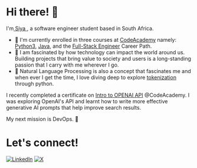 # Hi there! 👋

I'm<a href="https://siya-s-portfolio-website.netlify.app" target="_blank"> Siya </a>, a software engineer student based in South Africa.

- 🌵 I'm currently enrolled in three courses at [CodeAcademy](https://www.codecademy.com/career-center) namely: [Python3](https://www.codecademy.com/enrolled/courses/learn-python-3), [Java](https://www.codecademy.com/enrolled/courses/learn-java), and the [Full-Stack Engineer](https://www.codecademy.com/career-journey/full-stack-engineer) Career Path.
- 🤖 I am fascinated by how technology can impact the world around us. Building projects that bring value to society and users is a long-standing passion that I carry with me wherever I go.
- 🧭 Natural Language Processing is also a concept that fascinates me and when ever I get the time, I love diving deep to explore [tokenization](https://medium.com/@abdallahashraf90x/tokenization-in-nlp-all-you-need-to-know-45c00cfa2df7) through python.

I recently completed a certificate on [Intro to OPENAI API](https://www.codecademy.com/profiles/Siya_S10/certificates/3b2c5de258e6407cae576d66bfef9e91) @CodeAcademy. I was exploring OpenAI's API and learnt how to write more effective generative AI prompts that help improve search results.

My next mission is DevOps. 🚀

# **Let's connect!**

[![LinkedIn](https://img.shields.io/badge/LinkedIn-blue?style=flat&logo=linkedin)](https://www.linkedin.com/in/siyabonga-nhlapo-06584b248/)
[![X](https://img.shields.io/badge/X-black?style=flat&logo=x)](https://x.com/Siya_10_)

